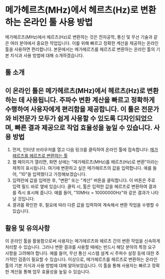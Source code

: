 메가헤르츠(MHz)에서 헤르츠(Hz)로 변환하는 온라인 툴 사용 방법
======================================

메가헤르츠(MHz)에서 헤르츠(Hz)로 변환하는 것은 전자공학, 통신 및 무선 기술과 같은 여러 분야에서 중요한 작업입니다. 이를 위해 빠르고 정확한 계산을 제공하는 온라인 툴을 사용하면 편리합니다. 본문에서는 메가헤르츠를 헤르츠로 변환하는 온라인 툴의 기본 지식과 사용 방법에 대해 소개하겠습니다.

툴 소개
----

이 온라인 툴은 메가헤르츠(MHz)에서 헤르츠(Hz)로 변환하는 데 사용됩니다. 주파수 변환 계산을 빠르고 정확하게 수행하여 사용자에게 편리함을 제공합니다. 이 툴은 전문가와 비전문가 모두가 쉽게 사용할 수 있도록 디자인되었으며, 빠른 결과 제공으로 작업 효율성을 높일 수 있습니다. 사용 방법
-----

1. 먼저, 인터넷 브라우저를 열고 다음 링크를 클릭하여 온라인 툴에 접속합니다: [메가헤르츠를 헤르츠로 변환하는 툴](https://www.onlinecalculatorsfree.com/ko/convert/megahertz-to-hertz.html)
2. 웹 페이지가 열리면, 화면 상에는 "메가헤르츠(MHz)를 헤르츠(Hz)로 변환"이라는 제목이 표시됩니다. 여기에 변환하고 싶은 메가헤르츠의 값을 입력합니다. 예를 들어, "10"을 입력했다고 가정해보겠습니다.
3. 입력란에 값을 입력한 후, "변환" 또는 "계산" 버튼을 클릭합니다. 이 버튼은 주로 입력 필드 바로 옆에 있습니다. 클릭 시, 툴은 입력한 값을 헤르츠로 변환하여 결과를 즉시 표시해 줍니다. 예를 들어, "10MHz = 10000000Hz"와 같은 결과가 나타날 것입니다.
4. 결과를 확인한 후, 필요에 따라 다른 값을 입력하여 계속해서 변환 작업을 수행할 수 있습니다.

활용 및 유의사항
---------

이 온라인 툴을 활용함으로써 사용자는 메가헤르츠와 헤르츠 간의 변환 작업을 신속하게 처리할 수 있습니다. 그러나 변환 결과를 사용할 때에는 반드시 해당 분야의 특정 요구 사항을 고려해야 합니다. 예를 들어, 무선 통신 시스템 설계 시 주파수 설정 등에 대한 추가적인 검증이 필요할 수 있습니다. 이상으로, 메가헤르츠를 헤르츠로 변환하는 온라인 툴의 기본 지식과 사용 방법에 대해 알아보았습니다. 이 툴을 통해 사용자는 빠르고 정확한 계산을 통해 업무 효율성을 높일 수 있습니다.
